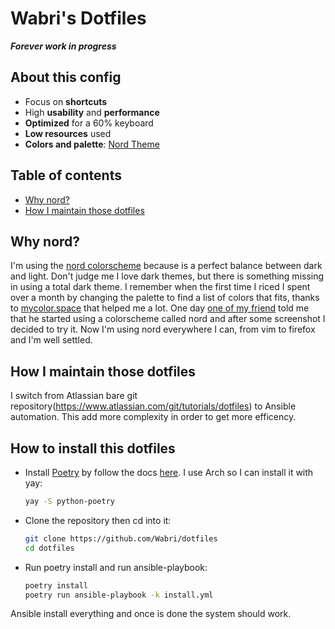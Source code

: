 # Wabri's Dotfiles

***Forever work in progress***

## About this config

* Focus on **shortcuts**
* High **usability** and **performance**
* **Optimized** for a 60% keyboard
* **Low resources** used
* **Colors and palette**: [Nord Theme](https://www.nordtheme.com/docs/colors-and-palettes)

## Table of contents

- [Why nord?](#why-nord)
- [How I maintain those dotfiles](#how-i-maintain-those-dotfiles)

## Why nord?

I'm using the [nord colorscheme](https://www.nordtheme.com/) because is a perfect balance between dark and light. Don't judge me I love dark themes, but there is something missing in using a total dark theme.
I remember when the first time I riced I spent over a month by changing the palette to find a list of colors that fits, thanks to [mycolor.space](https://mycolor.space/) that helped me a lot.
One day [one of my friend](https://github.com/w00zie) told me that he started using a colorscheme called nord and after some screenshot I decided to try it.
Now I'm using nord everywhere I can, from vim to firefox and I'm well settled.

## How I maintain those dotfiles

I switch from Atlassian bare git repository(https://www.atlassian.com/git/tutorials/dotfiles) to Ansible automation. This add more complexity in order to get more efficency.

## How to install this dotfiles

- Install [Poetry](https://python-poetry.org/) by follow the docs [here](https://python-poetry.org/docs/#installation). I use Arch so I can install it with yay:

    ```bash
    yay -S python-poetry
    ``` 

- Clone the repository then cd into it:

    ```bash
    git clone https://github.com/Wabri/dotfiles
    cd dotfiles
    ```

- Run poetry install and run ansible-playbook:

    ```bash
    poetry install
    poetry run ansible-playbook -k install.yml 
    ```

Ansible install everything and once is done the system should work.

